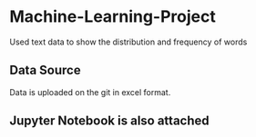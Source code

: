 # Machine-Learning-Project
Used text data to show the distribution and frequency of words

## Data Source 

Data is uploaded on the git in excel format. 

## Jupyter Notebook is also attached



